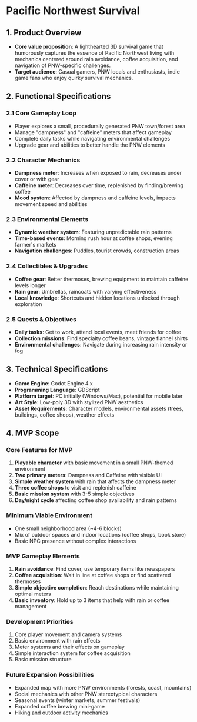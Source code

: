 # Pacific Northwest Survival

## 1. Product Overview
- **Core value proposition**: A lighthearted 3D survival game that humorously captures the essence of Pacific Northwest living with mechanics centered around rain avoidance, coffee acquisition, and navigation of PNW-specific challenges.
- **Target audience**: Casual gamers, PNW locals and enthusiasts, indie game fans who enjoy quirky survival mechanics.

## 2. Functional Specifications

### 2.1 Core Gameplay Loop
- Player explores a small, procedurally generated PNW town/forest area
- Manage "dampness" and "caffeine" meters that affect gameplay
- Complete daily tasks while navigating environmental challenges
- Upgrade gear and abilities to better handle the PNW elements

### 2.2 Character Mechanics
- **Dampness meter**: Increases when exposed to rain, decreases under cover or with gear
- **Caffeine meter**: Decreases over time, replenished by finding/brewing coffee
- **Mood system**: Affected by dampness and caffeine levels, impacts movement speed and abilities

### 2.3 Environmental Elements
- **Dynamic weather system**: Featuring unpredictable rain patterns
- **Time-based events**: Morning rush hour at coffee shops, evening farmer's markets
- **Navigation challenges**: Puddles, tourist crowds, construction areas

### 2.4 Collectibles & Upgrades
- **Coffee gear**: Better thermoses, brewing equipment to maintain caffeine levels longer
- **Rain gear**: Umbrellas, raincoats with varying effectiveness
- **Local knowledge**: Shortcuts and hidden locations unlocked through exploration

### 2.5 Quests & Objectives
- **Daily tasks**: Get to work, attend local events, meet friends for coffee
- **Collection missions**: Find specialty coffee beans, vintage flannel shirts
- **Environmental challenges**: Navigate during increasing rain intensity or fog

## 3. Technical Specifications
- **Game Engine**: Godot Engine 4.x
- **Programming Language**: GDScript
- **Platform target**: PC initially (Windows/Mac), potential for mobile later
- **Art Style**: Low-poly 3D with stylized PNW aesthetics
- **Asset Requirements**: Character models, environmental assets (trees, buildings, coffee shops), weather effects

## 4. MVP Scope

### Core Features for MVP
1. **Playable character** with basic movement in a small PNW-themed environment
2. **Two primary meters**: Dampness and Caffeine with visible UI
3. **Simple weather system** with rain that affects the dampness meter
4. **Three coffee shops** to visit and replenish caffeine
5. **Basic mission system** with 3-5 simple objectives
6. **Day/night cycle** affecting coffee shop availability and rain patterns

### Minimum Viable Environment
- One small neighborhood area (~4-6 blocks)
- Mix of outdoor spaces and indoor locations (coffee shops, book store)
- Basic NPC presence without complex interactions

### MVP Gameplay Elements
1. **Rain avoidance**: Find cover, use temporary items like newspapers
2. **Coffee acquisition**: Wait in line at coffee shops or find scattered thermoses
3. **Simple objective completion**: Reach destinations while maintaining optimal meters
4. **Basic inventory**: Hold up to 3 items that help with rain or coffee management

### Development Priorities
1. Core player movement and camera systems
2. Basic environment with rain effects
3. Meter systems and their effects on gameplay
4. Simple interaction system for coffee acquisition
5. Basic mission structure

### Future Expansion Possibilities
- Expanded map with more PNW environments (forests, coast, mountains)
- Social mechanics with other PNW stereotypical characters
- Seasonal events (winter markets, summer festivals)
- Expanded coffee brewing mini-game
- Hiking and outdoor activity mechanics